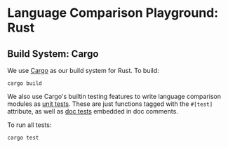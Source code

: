 # Language Comparison Playground: Rust

## Build System: Cargo

We use [Cargo][cargo] as our build system for Rust. To build:

```
cargo build
```

We also use Cargo's builtin testing features to write language comparison
modules as [unit tests][unit-tests]. These are just functions tagged with the
`#[test]` attribute, as well as [doc tests][doc-tests] embedded in doc comments.

To run all tests:

```
cargo test
```

[cargo]: https://doc.rust-lang.org/cargo/
[unit-tests]: https://doc.rust-lang.org/stable/rust-by-example/testing/unit_testing.ht
[doc-tests]: https://doc.rust-lang.org/stable/rust-by-example/testing/doc_testing.html

